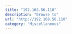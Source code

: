 ```yaml
---
title: "192.168.56.110"
description: "Browse to"
url: "http://192.168.56.110"
category: "Miscellaneous"
---
```


